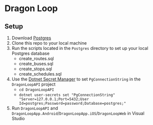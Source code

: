 # Dragon Loop

## Setup
1. Download [Postgres](https://www.postgresql.org/)
2. Clone this repo to your local machine
3. Run the scripts located in the `Postgres` directory to set up your local Postgres database
   * create_routes.sql
   * create_buses.sql
   * create_stops.sql
   * create_schedules.sql
4. Use the [Dotnet Secret Manager](https://docs.microsoft.com/en-us/aspnet/core/security/app-secrets?view=aspnetcore-2.2&tabs=windows) to set `PgConnectionString` in the `DragonLoopAPI` project
   * `cd DragonLoopAPI`
   * `dotnet user-secrets set "PgConnectionString" "Server=127.0.0.1;Port=5432;User Id=postgres;Password=password;Database=postgres;"`
5. Run `DragonLoopAPI` and `DragonLoopApp.Android`/`DragonLoopApp.iOS`/`DragonLoopWeb` in Visual Studio
